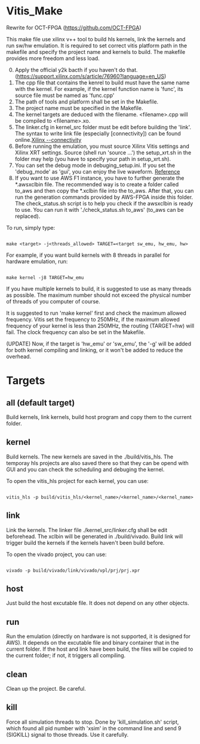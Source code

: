 # Vitis_Make

Rewrite for OCT-FPGA (https://github.com/OCT-FPGA)

This make file use xilinx v++ tool to build hls kernels, link the kernels and run sw/hw emulation. It is required to set correct vitis platform path in the makefile and specify the project name and kernels to build. The makefile provides more freedom and less load.

0. Apply the official y2k bacth if you haven't do that. (https://support.xilinx.com/s/article/76960?language=en_US)
1. The cpp file that contains the kenrel to build must have the same name with the kernel. For example, if the kernel function name is 'func', its source file must be named as 'func.cpp'
2. The path of tools and platform shall be set in the Makefile.
3. The project name must be specified in the Makefile.
4. The kernel targets are deduced with the filename. \<filename\>.cpp will be compiled to \<filename\>.xo.
5. The linker.cfg in kernel_src folder must be edit before building the 'link'. The syntax to write link file (especially [connectivity]) can be found online.[Xilinx --connectivity](https://docs.xilinx.com/r/en-US/ug1393-vitis-application-acceleration/connectivity-Options)
6. Before running the emulation, you must source Xilinx Vitis settings and Xilinx XRT settings. Source (shell run 'source ...') the setup_xrt.sh in the folder may help (you have to specify your path in setup_xrt.sh).
7. You can set the debug mode in debuging_setup.ini. If you set the 'debug_mode' as 'gui', you can enjoy the live waveform. [Reference](https://docs.xilinx.com/r/2021.2-English/ug1393-vitis-application-acceleration/xrt.ini-File)
8. If you want to use AWS F1 instance, you have to further generate the *.awsxclbin file. The recommended way is to create a folder called to_aws and then copy the *.xclbin file into the to_aws. After that, you can run the generation commands provided by AWS-FPGA inside this folder. The check_status.sh script is to help you check if the awsxclbin is ready to use. You can run it with './check_status.sh to_aws' (to_aws can be replaced).

To run, simply type:

```shell

make <target> -j<threads_allowed> TARGET=<target sw_emu, hw_emu, hw>

```

For example, if you want build kernels with 8 threads in parallel for hardware emulation, run:

```shell

make kernel -j8 TARGET=hw_emu

```

If you have multiple kernels to build, it is suggested to use as many threads as possible. The maximum number should not exceed the physical number of threads of you computer of course.

It is suggested to run 'make kernel' first and check the maximum allowed frequency. Vitis set the frequency to 250MHz, if the maximum allowed frequency of your kernel is less than 250MHz, the routing (TARGET=hw) will fail. The clock frequency can also be set in the Makefile.

(UPDATE) Now, if the target is 'hw_emu' or 'sw_emu', the '-g' will be added for both kernel compiling and linking, or it won't be added to reduce the overhead.

# Targets

## all (default target)

Build kernels, link kernels, build host program and copy them to the current folder.

## kernel

Build kernels. The new kernels are saved in the ./build/vitis_hls. The temporay hls projects are also saved there so that they can be opend with GUI and you can check the scheduling and debuging the kernel.

To open the vitis_hls project for each kernel, you can use:
```shell

vitis_hls -p build/vitis_hls/<kernel_name>/<kernel_name>/<kernel_name>

```


## link

Link the kernels. The linker file ./kernel_src/linker.cfg shall be edit beforehead. The xclbin will be generated in ./build/vivado. Build link will trigger build the kernels if the kernels haven't been build before.

To open the vivado project, you can use:
```shell

vivado -p build/vivado/link/vivado/vpl/prj/prj.xpr

```
## host

Just build the host excutable file. It does not depend on any other objects.

## run

Run the emulation (directly on hardware is not supported, it is designed for AWS). It depends on the excutable file and binary container that in the current folder. If the host and link have been build, the files will be copied to the current folder; if not, it triggers all compiling.

## clean

Clean up the project. Be careful.

## kill

Force all simulation threads to stop. Done by 'kill_simulation.sh' script, which found all pid number with 'xsim' in the command line and send 9 (SIGKILL) signal to those threads. Use it carefully.